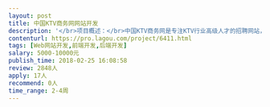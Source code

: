 ```yaml
---                
layout: post       
title: 中国KTV商务网网站开发           
description: '</br>项目概述：</br>中国KTV商务网是专注KTV行业高级人才的招聘网站，以垂直、精准的KTV行业资源为依托，发布KTV行业内招聘信息，为求职者提供人性化、个性化、专业化的信息服务，以让专业人才和优秀企业及时相遇为己任。致力于打造最专业的KTV行业招聘平台。</br></br>主要功能：</br>招聘求职、项目雇佣。</br></br>参考产品：</br>拉勾网  乔邦猎头 六度伯乐</br></br>人员要求：</br>超前的互联网思维及技术开发能力，对KTV行业有认知和理解的专家优先。</br>'     
contenturl: https://pro.lagou.com/project/6411.html      
tags: [Web网站开发,前端开发,后端开发]            
salary: 5000-10000元          
publish_time: 2018-02-25 16:08:58         
review: 2848人                   
apply: 17人                   
recommend: 0人                   
time_range: 2-4周              
---                 
```

